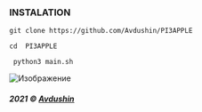 ### INSTALATION 

` git clone https://github.com/Avdushin/PI3APPLE `
 
` cd  PI3APPLE `
 
` python3 main.sh`

![Изображение](https://cdn.discordapp.com/attachments/650681889308278785/898308992495923230/unknown.png)


###### **2021 © [Avdushin](https://github.com/Avdushin)**
